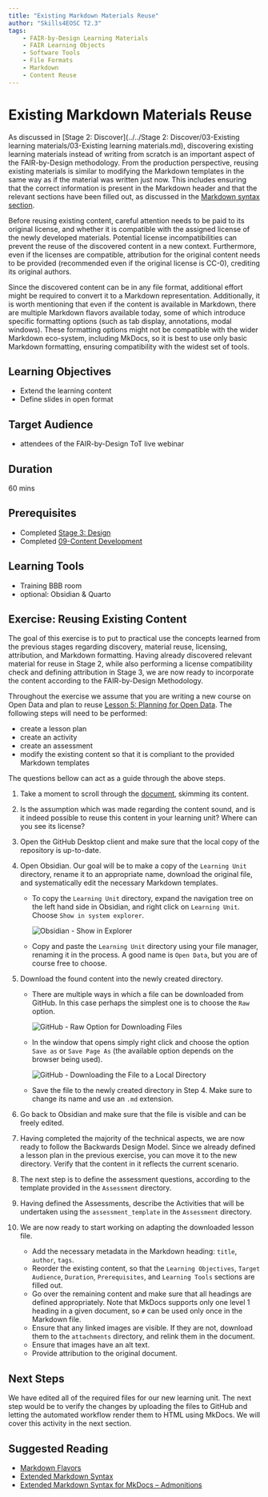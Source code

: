 ```yaml
---
title: "Existing Markdown Materials Reuse"
author: "Skills4EOSC T2.3"
tags: 
    - FAIR-by-Design Learning Materials
    - FAIR Learning Objects
    - Software Tools
    - File Formats
    - Markdown
    - Content Reuse
---
```


# Existing Markdown Materials Reuse

As discussed in [Stage 2: Discover](../../Stage 2: Discover/03-Existing learning materials/03-Existing learning materials.md), discovering existing learning materials instead of writing from scratch is an important aspect of the FAIR-by-Design methodology. From the production perspective, reusing existing materials is similar to modifying the Markdown templates in the same way as if the material was written just now. This includes ensuring that the correct information is present in the Markdown header and that the relevant sections have been filled out, as discussed in the [Markdown syntax section](../09-Content%20Development/09-Markdown%20Syntax.md).

Before reusing existing content, careful attention needs to be paid to its original license, and whether it is compatible with the assigned license of the newly developed materials. Potential license incompatibilities can prevent the reuse of the discovered content in a new context. Furthermore, even if the licenses are compatible, attribution for the original content needs to be provided (recommended even if the original license is CC-0), crediting its original authors.

Since the discovered content can be in any file format, additional effort might be required to convert it to a Markdown representation. Additionally, it is worth mentioning that even if the content is available in Markdown, there are multiple Markdown flavors available today, some of which introduce specific formatting options (such as tab display, annotations, modal windows). These formatting options might not be compatible with the wider Markdown eco-system, including MkDocs, so it is best to use only basic Markdown formatting, ensuring compatibility with the widest set of tools.

## Learning Objectives

- Extend the learning content
- Define slides in open format

## Target Audience

- attendees of the FAIR-by-Design ToT live webinar

## Duration

60 mins

## Prerequisites

- Completed [Stage 3: Design](../../Stage%203%20–%20Design/04-Conceptualisation/04-Conceptualisation.md)
- Completed [09-Content Development](../09-Content%20Development/09-Markdown%20Syntax.md)

## Learning Tools

- Training BBB room
- optional: Obsidian & Quarto

## Exercise: Reusing Existing Content

The goal of this exercise is to put to practical use the concepts learned from the previous stages regarding discovery, material reuse, licensing, attribution, and Markdown formatting. Having already discovered relevant material for reuse in Stage 2, while also performing a license compatibility check and defining attribution in Stage 3, we are now ready to incorporate the content according to the FAIR-by-Design Methodology.

Throughout the exercise we assume that you are writing a new course on Open Data and plan to reuse [Lesson 5: Planning for Open Data](https://github.com/opensciency/OpenData/blob/main/lessons/lesson5.md). The following steps will need to be performed:

- create a lesson plan
- create an activity
- create an assessment
- modify the existing content so that it is compliant to the provided Markdown templates

The questions bellow can act as a guide through the above steps.

1. Take a moment to scroll through the [document](https://github.com/opensciency/OpenData/blob/main/lessons/lesson5.md), skimming its content.
2. Is the assumption which was made regarding the content sound, and is it indeed possible to reuse this content in your learning unit? Where can you see its license?
3. Open the GitHub Desktop client and make sure that the local copy of the repository is up-to-date.
4. Open Obsidian. Our goal will be to make a copy of the `Learning Unit` directory, rename it to an appropriate name, download the original file, and systematically edit the necessary Markdown templates.

    - To copy the `Learning Unit` directory, expand the navigation tree on the left hand side in Obsidian, and right click on `Learning Unit`. Choose `Show in system explorer`.

        ![Obsidian - Show in Explorer](attachments/11-show-in-explorer.png)

    - Copy and paste the `Learning Unit` directory using your file manager, renaming it in the process. A good name is `Open Data`, but you are of course free to choose.

5. Download the found content into the newly created directory.

    - There are multiple ways in which a file can be downloaded from GitHub. In this case perhaps the simplest one is to choose the `Raw` option.

        ![GitHub - Raw Option for Downloading Files](attachments/12-raw-option-github.png)
    
    - In the window that opens simply right click and choose the option `Save as` or `Save Page As` (the available option depends on the browser being used).

        ![GitHub - Downloading the File to a Local Directory](attachments/13-save-as.png)

    - Save the file to the newly created directory in Step 4. Make sure to change its name and use an `.md` extension.

6. Go back to Obsidian and make sure that the file is visible and can be freely edited. 
7. Having completed the majority of the technical aspects, we are now ready to follow the Backwards Design Model. Since we already defined a lesson plan in the previous exercise, you can move it to the new directory. Verify that the content in it reflects the current scenario.
8. The next step is to define the assessment questions, according to the template provided in the `Assessment` directory.
9. Having defined the Assessments, describe the Activities that will be undertaken using the `assessment_template` in the `Assessment` directory.
10. We are now ready to start working on adapting the downloaded lesson file. 

    - Add the necessary metadata in the Markdown heading: `title`, `author`, `tags`.
    - Reorder the existing content, so that the `Learning Objectives`, `Target Audience`, `Duration`, `Prerequisites`, and `Learning Tools` sections are filled out. 
    - Go over the remaining content and make sure that all headings are defined appropriately. Note that MkDocs supports only one level 1 heading in a given document, so `#` can be used only once in the Markdown file.
    - Ensure that any linked images are visible. If they are not, download them to the `attachments` directory, and relink them in the document.
    - Ensure that images have an alt text.
    - Provide attribution to the original document.

## Next Steps

We have edited all of the required files for our new learning unit. The next step would be to verify the changes by uploading the files to GitHub and letting the automated workflow render them to HTML using MkDocs. We will cover this activity in the next section.

## Suggested Reading

- [Markdown Flavors](https://www.markdownguide.org/getting-started/#flavors-of-markdown)
- [Extended Markdown Syntax](https://www.markdownguide.org/extended-syntax/)
- [Extended Markdown Syntax for MkDocs – Admonitions](https://squidfunk.github.io/mkdocs-material/reference/admonitions/)